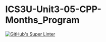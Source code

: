 # ICS3U-Unit3-05-CPP-Months_Program

[![GitHub's Super Linter](https://github.com/Rodas-Nega1/ICS3U-Unit3-05-CPP-Months_Program/workflows/GitHub's%20Super%20Linter/badge.svg)](https://github.com/Rodas-Nega1/ICS3U-Unit3-05-CPP-Months_Program/actions)
